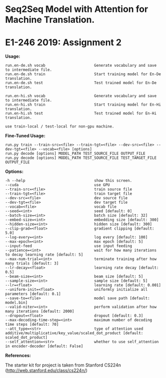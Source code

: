 # Seq2Seq Model with Attention for Machine Translation.

# E1-246 2019: Assignment 2

**Usage:**
    
    run.en-de.sh vocab                      Generate vocabulary and save to intermediate file.
    run.en-de.sh train                      Start training model for En-De translation.
    run.en-de.sh test                       Test trained model for En-De translation.

    run.en-hi.sh vocab                      Generate vocabulary and save to intermediate file.
    run.en-hi.sh train                      Start training model for En-Hi translation.
    run.en-hi.sh test                       Test trained model for En-Hi translation.

    use train-local / test-local for non-gpu machine.

**Fine-Tuned Usage:**

    run.py train --train-src=<file> --train-tgt=<file> --dev-src=<file> --dev-tgt=<file> --vocab=<file> [options]
    run.py decode [options] MODEL_PATH TEST_SOURCE_FILE OUTPUT_FILE
    run.py decode [options] MODEL_PATH TEST_SOURCE_FILE TEST_TARGET_FILE OUTPUT_FILE

**Options:**

    -h --help                               show this screen.
    --cuda                                  use GPU
    --train-src=<file>                      train source file
    --train-tgt=<file>                      train target file
    --dev-src=<file>                        dev source file
    --dev-tgt=<file>                        dev target file
    --vocab=<file>                          vocab file
    --seed=<int>                            seed [default: 0]
    --batch-size=<int>                      batch size [default: 32]
    --embed-size=<int>                      embedding size [default: 300]
    --hidden-size=<int>                     hidden size [default: 300]
    --clip-grad=<float>                     gradient clipping [default: 5.0]
    --log-every=<int>                       log every [default: 100]
    --max-epoch=<int>                       max epoch [default: 5]
    --input-feed                            use input feeding
    --patience=<int>                        wait for how many iterations to decay learning rate [default: 5]
    --max-num-trial=<int>                   terminate training after how many trials [default: 3]
    --lr-decay=<float>                      learning rate decay [default: 0.5]
    --beam-size=<int>                       beam size [default: 5]
    --sample-size=<int>                     sample size [default: 5]
    --lr=<float>                            learning rate [default: 0.001]
    --uniform-init=<float>                  uniformly initialize all parameters [default: 0.1]
    --save-to=<file>                        model save path [default: model.bin]
    --valid-niter=<int>                     perform validation after how many iterations [default: 2000]
    --dropout=<float>                       dropout [default: 0.3]
    --max-decoding-time-step=<int>          maximum number of decoding time steps [default: 70]
    --att_type=<str>                        type of attention used additive/multiplicative/key_value/scaled_dot_product [default: scaled_dot_product]
    --self_attention=<str>                  whether to use self_attention in encoder-decoder [default: False]

    
**References:**

The starter kit for project is taken from Stanford CS224n (http://web.stanford.edu/class/cs224n/)
